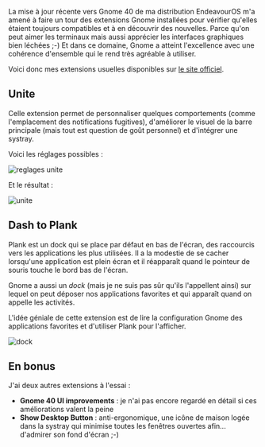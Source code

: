 <!-- title: Mes extensions Gnome 40 -->
<!-- category: GNU/Linux -->

La mise à jour récente vers Gnome 40 de ma distribution EndeavourOS m'a amené à faire un tour des extensions Gnome installées pour vérifier qu'elles étaient toujours compatibles et à en découvrir des nouvelles. Parce qu'on peut aimer les terminaux mais aussi apprécier les interfaces graphiques bien léchées ;-) Et dans ce domaine, Gnome a atteint l'excellence avec une cohérence d'ensemble qui le rend très agréable à utiliser.

Voici donc mes extensions usuelles disponibles sur [le site officiel](https://extensions.gnome.org/).

## Unite

Celle extension permet de personnaliser quelques comportements (comme l'emplacement des notifications fugitives), d'améliorer le visuel de la barre principale (mais tout est question de goût personnel) et d'intégrer une systray.

Voici les réglages possibles :

![reglages unite](/images/2021/unite-settings.png)

Et le résultat :

![unite](/images/2021/unite-result.png)

## Dash to Plank

Plank est un dock qui se place par défaut en bas de l'écran, des raccourcis vers les applications les plus utilisées. Il a la modestie de se cacher lorsqu'une application est plein écran et il réapparaît quand le pointeur de souris touche le bord bas de l'écran.

Gnome a aussi un *dock* (mais je ne suis pas sûr qu'ils l'appellent ainsi) sur lequel on peut déposer nos applications favorites et qui apparaît quand on appelle les activités.

L'idée géniale de cette extension est de lire la configuration Gnome des applications favorites et d'utiliser Plank pour l'afficher.

![dock](/images/2021/dock-plank.png)

## En bonus

J'ai deux autres extensions à l'essai :

- **Gnome 40 UI improvements** : je n'ai pas encore regardé en détail si ces améliorations valent la peine
- **Show Desktop Button** : anti-ergonomique, une icône de maison logée dans la systray qui minimise toutes les fenêtres ouvertes afin... d'admirer son fond d'écran ;-)
